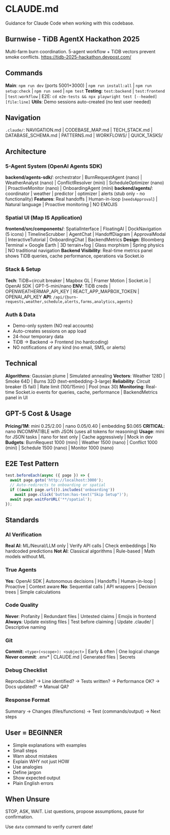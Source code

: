 # CLAUDE.md
Guidance for Claude Code when working with this codebase.

## Burnwise - TiDB AgentX Hackathon 2025
Multi-farm burn coordination. 5-agent workflow + TiDB vectors prevent smoke conflicts. https://tidb-2025-hackathon.devpost.com/

## Commands
**Main**: `npm run dev` (ports 5001+3000) | `npm run install:all` | `npm run setup:check` | `npm run seed` | `npm test`
**Testing**: `test:backend` | `test:frontend` | `test:workflow` | E2E: `cd e2e-tests && npx playwright test [--headed] [file:line]`
**Utils**: Demo sessions auto-created (no test user needed)

## Navigation
`.claude/`: NAVIGATION.md | CODEBASE_MAP.md | TECH_STACK.md | DATABASE_SCHEMA.md | PATTERNS.md | WORKFLOWS/ | QUICK_TASKS/

## Architecture

### 5-Agent System (OpenAI Agents SDK)
**backend/agents-sdk/**: orchestrator | BurnRequestAgent (nano) | WeatherAnalyst (nano) | ConflictResolver (mini) | ScheduleOptimizer (nano) | ProactiveMonitor (nano) | OnboardingAgent (mini)
**backend/agents/**: coordinator | weather | predictor | optimizer | alerts (stub only - no functionality)
**Features**: Real handoffs | Human-in-loop (`needsApproval`) | Natural language | Proactive monitoring | NO EMOJIS

### Spatial UI (Map IS Application)
**frontend/src/components/**: SpatialInterface | FloatingAI | DockNavigation (5 icons) | TimelineScrubber | AgentChat | HandoffDiagram | ApprovalModal | InteractiveTutorial | OnboardingChat | BackendMetrics
**Design**: Bloomberg Terminal × Google Earth | 3D terrain+fog | Glass morphism | Spring physics | NO traditional navigation
**Backend Visibility**: Real-time metrics panel shows TiDB queries, cache performance, operations via Socket.io

### Stack & Setup
**Tech**: TiDB+circuit breaker | Mapbox GL | Framer Motion | Socket.io | OpenAI SDK | GPT-5-mini/nano
**ENV**: TiDB creds | OPENWEATHERMAP_API_KEY | REACT_APP_MAPBOX_TOKEN | OPENAI_API_KEY
**API**: `/api/{burn-requests,weather,schedule,alerts,farms,analytics,agents}`

### Auth & Data
- Demo-only system (NO real accounts)
- Auto-creates sessions on app load
- 24-hour temporary data
- TiDB → Backend → Frontend (no hardcoding)
- NO notifications of any kind (no email, SMS, or alerts)

## Technical
**Algorithms**: Gaussian plume | Simulated annealing
**Vectors**: Weather 128D | Smoke 64D | Burns 32D (text-embedding-3-large)
**Reliability**: Circuit breaker (5 fail) | Rate limit (100/15min) | Pool (max 30)
**Monitoring**: Real-time Socket.io events for queries, cache, performance | BackendMetrics panel in UI

## GPT-5 Cost & Usage
**Pricing/1M**: mini $0.25/$2.00 | nano $0.05/$0.40 | embedding $0.065
**CRITICAL**: nano INCOMPATIBLE with JSON (uses all tokens for reasoning)
**Usage**: mini for JSON tasks | nano for text only | Cache aggressively | Mock in dev
**Budgets**: BurnRequest 1000 (mini) | Weather 1500 (nano) | Conflict 1000 (mini) | Schedule 1500 (nano) | Monitor 1000 (nano)

## E2E Test Pattern
```javascript
test.beforeEach(async ({ page }) => {
  await page.goto('http://localhost:3000');
  // Auto-redirects to onboarding or spatial
  if ((await page.url()).includes('onboarding'))
    await page.click('button:has-text("Skip Setup")');
  await page.waitForURL('**/spatial');
});
```

## Standards

### AI Verification
**Real AI**: ML/Neural/LLM only | Verify API calls | Check embeddings | No hardcoded predictions
**Not AI**: Classical algorithms | Rule-based | Math models without ML

### True Agents
**Yes**: OpenAI SDK | Autonomous decisions | Handoffs | Human-in-loop | Proactive | Context aware
**No**: Sequential calls | API wrappers | Decision trees | Simple calculations

### Code Quality
**Never**: Profanity | Redundant files | Untested claims | Emojis in frontend
**Always**: Update existing files | Test before claiming | Update .claude/ | Descriptive naming

### Git
**Commit**: `<type>(<scope>): <subject>` | Early & often | One logical change
**Never commit**: .env* | CLAUDE.md | Generated files | Secrets

### Debug Checklist
Reproducible? → Line identified? → Tests written? → Performance OK? → Docs updated? → Manual QA?

### Response Format
Summary → Changes (files/functions) → Test (commands/output) → Next steps

## User = BEGINNER
- Simple explanations with examples
- Small steps
- Warn about mistakes
- Explain WHY not just HOW
- Use analogies
- Define jargon
- Show expected output
- Plain English errors

## When Unsure
STOP, ASK, WAIT. List questions, propose assumptions, pause for confirmation.

Use `date` command to verify current date!
